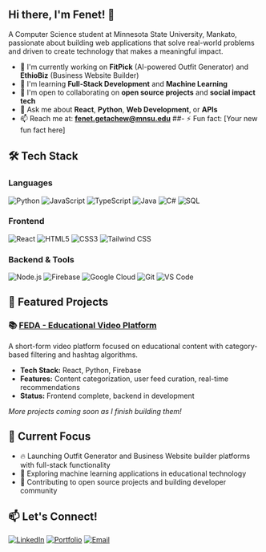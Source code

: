 ## Hi there, I'm Fenet! 👋
A Computer Science student at Minnesota State University, Mankato, passionate about building web applications that solve real-world problems and driven to create technology that makes a meaningful impact.

- 🔭 I'm currently working on **FitPick** (AI-powered Outfit Generator) and **EthioBiz** (Business Website Builder)
- 🌱 I'm learning **Full-Stack Development** and **Machine Learning**
- 👯 I'm open to collaborating on **open source projects** and **social impact tech**
- 💬 Ask me about **React**, **Python**, **Web Development**, or **APIs**
- 📫 Reach me at: **fenet.getachew@mnsu.edu**
##- ⚡ Fun fact: [Your new fun fact here]

## 🛠️ Tech Stack

### Languages
![Python](https://img.shields.io/badge/-Python-3776AB?style=flat-square&logo=Python&logoColor=white)
![JavaScript](https://img.shields.io/badge/-JavaScript-F7DF1E?style=flat-square&logo=javascript&logoColor=black)
![TypeScript](https://img.shields.io/badge/-TypeScript-3178C6?style=flat-square&logo=typescript&logoColor=white)
![Java](https://img.shields.io/badge/-Java-007396?style=flat-square&logo=java&logoColor=white)
![C#](https://img.shields.io/badge/-C%23-239120?style=flat-square&logo=c-sharp&logoColor=white)
![SQL](https://img.shields.io/badge/-SQL-4479A1?style=flat-square&logo=mysql&logoColor=white)

### Frontend
![React](https://img.shields.io/badge/-React-61DAFB?style=flat-square&logo=react&logoColor=black)
![HTML5](https://img.shields.io/badge/-HTML5-E34F26?style=flat-square&logo=html5&logoColor=white)
![CSS3](https://img.shields.io/badge/-CSS3-1572B6?style=flat-square&logo=css3&logoColor=white)
![Tailwind CSS](https://img.shields.io/badge/-Tailwind%20CSS-38B2AC?style=flat-square&logo=tailwind-css&logoColor=white)

### Backend & Tools
![Node.js](https://img.shields.io/badge/-Node.js-339933?style=flat-square&logo=node.js&logoColor=white)
![Firebase](https://img.shields.io/badge/-Firebase-FFCA28?style=flat-square&logo=firebase&logoColor=black)
![Google Cloud](https://img.shields.io/badge/-Google%20Cloud-4285F4?style=flat-square&logo=google-cloud&logoColor=white)
![Git](https://img.shields.io/badge/-Git-F05032?style=flat-square&logo=git&logoColor=white)
![VS Code](https://img.shields.io/badge/-VS%20Code-007ACC?style=flat-square&logo=visual-studio-code&logoColor=white)

## 🎯 Featured Projects

### 📚 [FEDA - Educational Video Platform](link-to-feda-repo)
A short-form video platform focused on educational content with category-based filtering and hashtag algorithms.
- **Tech Stack:** React, Python, Firebase
- **Features:** Content categorization, user feed curation, real-time recommendations
- **Status:** Frontend complete, backend in development

*More projects coming soon as I finish building them!*

## 🌟 Current Focus

- 🔥 Launching Outfit Generator and Business Website builder platforms with full-stack functionality
- 🎯 Exploring machine learning applications in educational technology
- 🤝 Contributing to open source projects and building developer community

## 📫 Let's Connect!

[![LinkedIn](https://img.shields.io/badge/-LinkedIn-0077B5?style=flat-square&logo=linkedin&logoColor=white)](your-linkedin-url)
[![Portfolio](https://img.shields.io/badge/-Portfolio-000000?style=flat-square&logo=vercel&logoColor=white)](your-portfolio-url)
[![Email](https://img.shields.io/badge/-Email-D14836?style=flat-square&logo=gmail&logoColor=white)](mailto:fenet.getachew@mnsu.edu)


